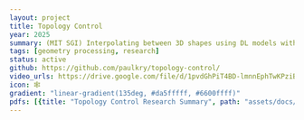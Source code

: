 ```yaml
---
layout: project
title: Topology Control
year: 2025
summary: (MIT SGI) Interpolating between 3D shapes using DL models with a topology preserving path in latent space. 
tags: [geometry processing, research]
status: active
github: https://github.com/paulkry/topology-control/
video_urls: https://drive.google.com/file/d/1pvdGhPiT4BD-lmnnEphTwKPziBNO7fKh/preview
icon: 🕸️
gradient: "linear-gradient(135deg, #da5fffff, #6600ffff)"
pdfs: [{title: "Topology Control Research Summary", path: "assets/docs/topology_control_blog_post.pdf"}]
---
```


